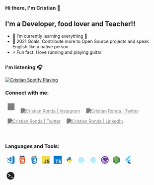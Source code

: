 ### Hi there, I'm Cristian 👋


## I'm a Developer, food lover and Teacher!!

- 🔭 I’m currently learning everything 🤣
- 🥅 2021 Goals: Contribute more to Open Source projects and speak English like a native person
- ⚡ Fun fact: I love running and playing guitar

### I'm listening 🎧

[<img src="https://spotify-now-playing-nu-brown.vercel.app/api/spotify-playing" alt="Cristian Spotify Playing" width="350" />](https://open.spotify.com/user/criz36)

### Connect with me:

[<img style="margin: 8px; filter: invert(.5);
    align: left;
    width: 22px;"  alt="Cristian Ronda.com" src="https://raw.githubusercontent.com/iconic/open-iconic/master/svg/globe.svg" />][website]
[<img style="margin: 8px; filter: invert(.5);
    align: left;
    width: 22px;" alt="Cristian Ronda | Instagram" src="https://cdn.jsdelivr.net/npm/simple-icons@v3/icons/medium.svg" />][medium]
[<img style="margin: 8px; filter: invert(.5);
    align: left;
    width: 22px;" alt="Cristian Ronda | Twitter" src="https://cdn.jsdelivr.net/npm/simple-icons@v3/icons/facebook.svg" />][facebook]
[<img style="margin: 8px; filter: invert(.5);
    align: left;
    width: 22px;" alt="Cristian Ronda | Twitter" src="https://cdn.jsdelivr.net/npm/simple-icons@v3/icons/instagram.svg" />][instagram]
[<img style="margin: 8px; filter: invert(.5);
    align: left;
    width: 22px;" alt="Cristian Ronda | LinkedIn" src="https://cdn.jsdelivr.net/npm/simple-icons@v3/icons/linkedin.svg" />][linkedin]


<br />

### Languages and Tools:

<img style="width: 26px;
   margin: 4px;" alt="Visual Studio Code" src="https://raw.githubusercontent.com/github/explore/80688e429a7d4ef2fca1e82350fe8e3517d3494d/topics/visual-studio-code/visual-studio-code.png" />
<img style="width: 26px;
   margin: 4px;" alt="HTML5" src="https://raw.githubusercontent.com/github/explore/80688e429a7d4ef2fca1e82350fe8e3517d3494d/topics/html/html.png" />
<img style="width: 26px;
   margin: 4px;" alt="CSS3" src="https://raw.githubusercontent.com/github/explore/80688e429a7d4ef2fca1e82350fe8e3517d3494d/topics/css/css.png" />
<img style="width: 26px;
   margin: 4px;" alt="JavaScript" src="https://raw.githubusercontent.com/github/explore/80688e429a7d4ef2fca1e82350fe8e3517d3494d/topics/javascript/javascript.png" />
<img style="width: 26px;
   margin: 4px;" alt="TypeScript" src="https://raw.githubusercontent.com/github/explore/80688e429a7d4ef2fca1e82350fe8e3517d3494d/topics/typescript/typescript.png" />
<img style="width: 26px;
   margin: 4px;" alt="Python" src="https://raw.githubusercontent.com/github/explore/80688e429a7d4ef2fca1e82350fe8e3517d3494d/topics/python/python.png" />
<img style="width: 26px;
   margin: 4px;" alt="React Native" src="https://raw.githubusercontent.com/github/explore/80688e429a7d4ef2fca1e82350fe8e3517d3494d/topics/react-native/react-native.png" />
<img style="width: 26px;
   margin: 4px;" alt="React" src="https://raw.githubusercontent.com/github/explore/80688e429a7d4ef2fca1e82350fe8e3517d3494d/topics/react/react.png" />
<img style="width: 26px;
   margin: 4px;" alt="Gatsby" src="https://raw.githubusercontent.com/github/explore/e94815998e4e0713912fed477a1f346ec04c3da2/topics/gatsby/gatsby.png" />
<img style="width: 26px;
   margin: 4px;" alt="Node.js" src="https://raw.githubusercontent.com/github/explore/80688e429a7d4ef2fca1e82350fe8e3517d3494d/topics/nodejs/nodejs.png" />
<img style="width: 26px;
   margin: 4px;" alt="Flutter" src="https://raw.githubusercontent.com/github/explore/80688e429a7d4ef2fca1e82350fe8e3517d3494d/topics/flutter/flutter.png" />


<img style="width: 26px;
   margin: 4px;" alt="Terminal" src="https://raw.githubusercontent.com/github/explore/80688e429a7d4ef2fca1e82350fe8e3517d3494d/topics/terminal/terminal.png" />


<br />
<br />


[website]: https://cristian-ronda.tk
[medium]: https://cristian-ronda.medium.com/
[facebook]: https://www.facebook.com/cristian.ronda2
[instagram]: https://www.instagram.com/cristian.ronda1/
[linkedin]: https://www.linkedin.com/in/cristian-ronda-169414180/
